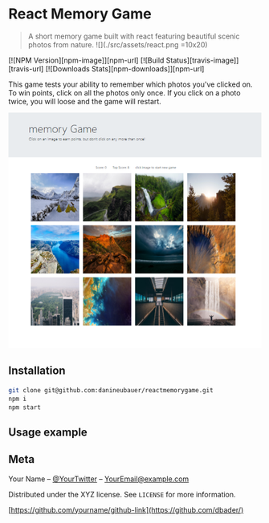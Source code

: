 # React Memory Game 
> A short memory game built with react featuring beautiful scenic photos from nature.
![](./src/assets/react.png =10x20)


[![NPM Version][npm-image]][npm-url]
[![Build Status][travis-image]][travis-url]
[![Downloads Stats][npm-downloads]][npm-url]

This game tests your ability to remember which photos you've clicked on. To win points, click on all the photos only once. If you click on a photo twice, you will loose and the game will restart.  

![](./src/assets/Screenshot.png)

## Installation

```sh
git clone git@github.com:danineubauer/reactmemorygame.git
npm i 
npm start
```

## Usage example


## Meta

Your Name – [@YourTwitter](https://twitter.com/dbader_org) – YourEmail@example.com

Distributed under the XYZ license. See ``LICENSE`` for more information.

[https://github.com/yourname/github-link](https://github.com/dbader/)

